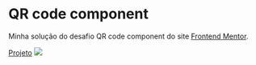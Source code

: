 # QR code component
Minha solução do desafio QR code component do site <a href="https://www.frontendmentor.io/challenges/qr-code-component-iux_sIO_H">Frontend Mentor</a>.

<a href="https://ana-cassia-invernizzi.github.io/qr-code-component-main"/>Projeto</a>
<img src="https://ana-cassia-invernizzi.github.io/qr-code-component-main/images/image-qr-code.png" />
